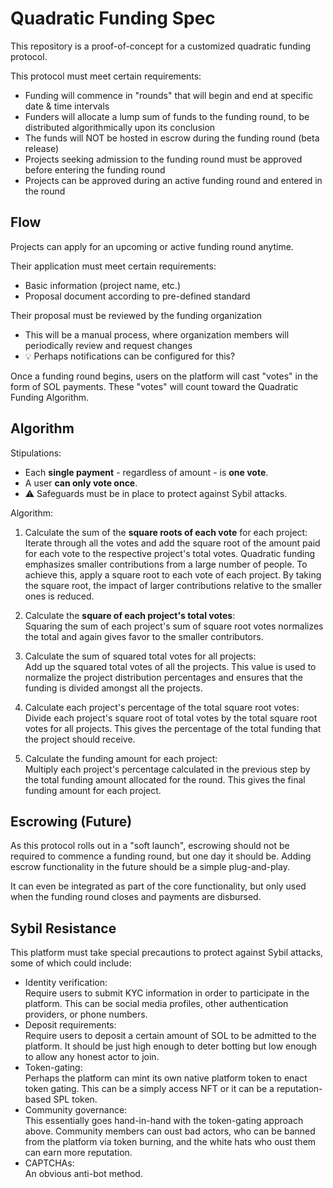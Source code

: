 # Quadratic Funding Spec

This repository is a proof-of-concept for a customized quadratic funding protocol.

This protocol must meet certain requirements:
* Funding will commence in "rounds" that will begin and end at specific date & time intervals
* Funders will allocate a lump sum of funds to the funding round, to be distributed algorithmically upon its conclusion
* The funds will NOT be hosted in escrow during the funding round (beta release)
* Projects seeking admission to the funding round must be approved before entering the funding round
* Projects can be approved during an active funding round and entered in the round

## Flow

Projects can apply for an upcoming or active funding round anytime.

Their application must meet certain requirements:
* Basic information (project name, etc.)
* Proposal document according to pre-defined standard

Their proposal must be reviewed by the funding organization
* This will be a manual process, where organization members will periodically review and request changes
* 💡 Perhaps notifications can be configured for this?

Once a funding round begins, users on the platform will cast "votes" in the form of SOL payments.
These "votes" will count toward the Quadratic Funding Algorithm.

## Algorithm

Stipulations:
* Each **single payment** - regardless of amount - is **one vote**.
* A user **can only vote once**.
* ⚠️ Safeguards must be in place to protect against Sybil attacks.

Algorithm:
1. Calculate the sum of the **square roots of each vote** for each project:  
Iterate through all the votes and add the square root of the amount paid for each vote to the respective project's total votes.
Quadratic funding emphasizes smaller contributions from a large number of people. To achieve this, apply a square root to each vote of each project. By taking the square root, the impact of larger contributions relative to the smaller ones is reduced.

2. Calculate the **square of each project's total votes**:  
Squaring the sum of each project's sum of square root votes normalizes the total and again gives favor to the smaller contributors.

3. Calculate the sum of squared total votes for all projects:  
Add up the squared total votes of all the projects. This value is used to normalize the project distribution percentages and ensures that the funding is divided amongst all the projects.

4. Calculate each project's percentage of the total square root votes:  
Divide each project's square root of total votes by the total square root votes for all projects. This gives the percentage of the total funding that the project should receive.

5. Calculate the funding amount for each project:  
Multiply each project's percentage calculated in the previous step by the total funding amount allocated for the round. This gives the final funding amount for each project.


## Escrowing (Future)

As this protocol rolls out in a "soft launch", escrowing should not be required to commence a funding round, 
but one day it should be.
Adding escrow functionality in the future should be a simple plug-and-play.

It can even be integrated as part of the core functionality, but only used when the funding round closes and payments
are disbursed.

## Sybil Resistance

This platform must take special precautions to protect against Sybil attacks, some of which could include:
* Identity verification:  
Require users to submit KYC information in order to participate in the platform. This can be social media profiles, other authentication providers, or phone numbers.
* Deposit requirements:  
Require users to deposit a certain amount of SOL to be admitted to the platform. It should be just high enough to deter botting but low enough to allow any honest actor to join.
* Token-gating:  
Perhaps the platform can mint its own native platform token to enact token gating. This can be a simply access NFT or it can be a reputation-based SPL token.
* Community governance:  
This essentially goes hand-in-hand with the token-gating approach above. Community members can oust bad actors, who can be banned from the platform via token burning, and the white hats who oust them can earn more reputation.
* CAPTCHAs:  
An obvious anti-bot method.